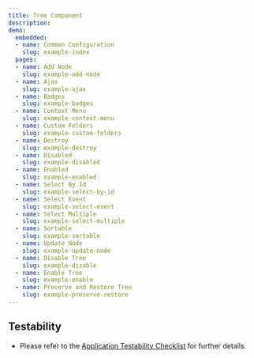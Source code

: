 ```yaml
---
title: Tree Component
description: 
demo:
  embedded:
  - name: Common Configuration
    slug: example-index
  pages:
  - name: Add Node
    slug: example-add-node
  - name: Ajax
    slug: example-ajax
  - name: Badges
    slug: example-badges
  - name: Context Menu
    slug: example-context-menu
  - name: Custom Folders
    slug: example-custom-folders
  - name: Destroy
    slug: example-destroy
  - name: Disabled
    slug: example-disabled
  - name: Enabled
    slug: example-enabled
  - name: Select By Id
    slug: example-select-by-id
  - name: Select Event
    slug: example-select-event
  - name: Select Multiple
    slug: example-select-multiple
  - name: Sortable
    slug: example-sortable
  - name: Update Node
    slug: example-update-node
  - name: Disable Tree
    slug: example-disable
  - name: Enable Tree
    slug: example-enable
  - name: Preserve and Restore Tree
    slug: example-preserve-restore
---
```


## Testability

- Please refer to the [Application Testability Checklist](https://design.infor.com/resources/application-testability-checklist) for further details.
